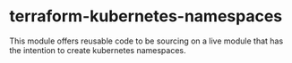 # terraform-kubernetes-namespaces
This module offers reusable code to be sourcing on a live module that has the intention to create kubernetes namespaces.
